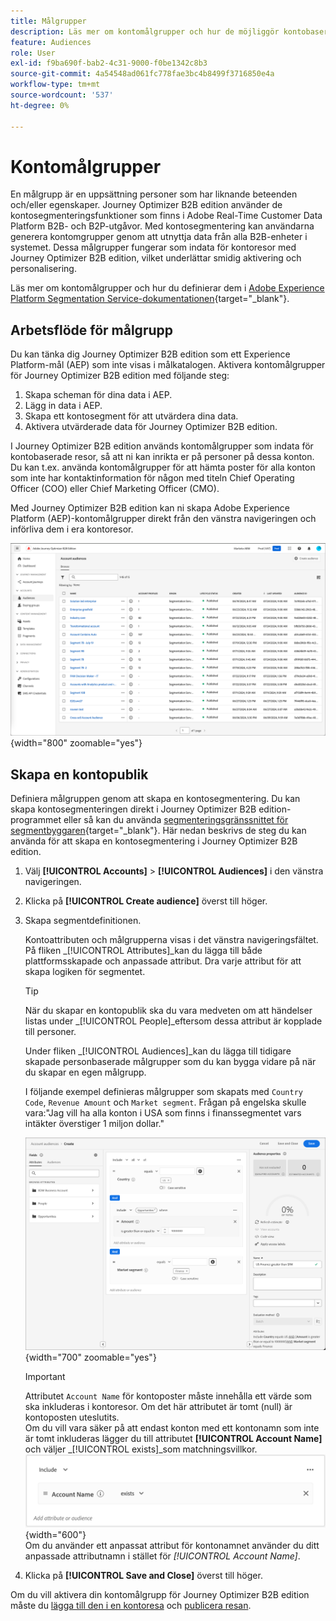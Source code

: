 ```yaml
---
title: Målgrupper
description: Läs mer om kontomålgrupper och hur de möjliggör kontobaserade resor.
feature: Audiences
role: User
exl-id: f9ba690f-bab2-4c31-9000-f0be1342c8b3
source-git-commit: 4a54548ad061fc778fae3bc4b8499f3716850e4a
workflow-type: tm+mt
source-wordcount: '537'
ht-degree: 0%

---
```


# Kontomålgrupper

En målgrupp är en uppsättning personer som har liknande beteenden och/eller egenskaper. Journey Optimizer B2B edition använder de kontosegmenteringsfunktioner som finns i Adobe Real-Time Customer Data Platform B2B- och B2P-utgåvor. Med kontosegmentering kan användarna generera kontomgrupper genom att utnyttja data från alla B2B-enheter i systemet. Dessa målgrupper fungerar som indata för kontoresor med Journey Optimizer B2B edition, vilket underlättar smidig aktivering och personalisering.

Läs mer om kontomålgrupper och hur du definierar dem i [Adobe Experience Platform Segmentation Service-dokumentationen](https://experienceleague.adobe.com/en/docs/experience-platform/segmentation/types/account-audiences){target="_blank"}.

## Arbetsflöde för målgrupp

Du kan tänka dig Journey Optimizer B2B edition som ett Experience Platform-mål (AEP) som inte visas i målkatalogen. Aktivera kontomålgrupper för Journey Optimizer B2B edition med följande steg:

1. Skapa scheman för dina data i AEP.
1. Lägg in data i AEP.
1. Skapa ett kontosegment för att utvärdera dina data.
1. Aktivera utvärderade data för Journey Optimizer B2B edition.

I Journey Optimizer B2B edition används kontomålgrupper som indata för kontobaserade resor, så att ni kan inrikta er på personer på dessa konton. Du kan t.ex. använda kontomålgrupper för att hämta poster för alla konton som inte har kontaktinformation för någon med titeln Chief Operating Officer (COO) eller Chief Marketing Officer (CMO).

Med Journey Optimizer B2B edition kan ni skapa Adobe Experience Platform (AEP)-kontomålgrupper direkt från den vänstra navigeringen och införliva dem i era kontoresor.

![Åtkomst till målgrupper på konton](./assets/account-audiences-browse.png){width="800" zoomable="yes"}

## Skapa en kontopublik

Definiera målgruppen genom att skapa en kontosegmentering. Du kan skapa kontosegmenteringen direkt i Journey Optimizer B2B edition-programmet eller så kan du använda [segmenteringsgränssnittet för segmentbyggaren](https://experienceleague.adobe.com/en/docs/experience-platform/segmentation/ui/segment-builder){target="_blank"}. Här nedan beskrivs de steg du kan använda för att skapa en kontosegmentering i Journey Optimizer B2B edition.

1. Välj **[!UICONTROL Accounts]** > **[!UICONTROL Audiences]** i den vänstra navigeringen.

1. Klicka på **[!UICONTROL Create audience]** överst till höger.

1. Skapa segmentdefinitionen.

   Kontoattributen och målgrupperna visas i det vänstra navigeringsfältet. På fliken _[!UICONTROL Attributes]_kan du lägga till både plattformsskapade och anpassade attribut. Dra varje attribut för att skapa logiken för segmentet.

   >[!TIP]
   >
   >När du skapar en kontopublik ska du vara medveten om att händelser listas under _[!UICONTROL People]_eftersom dessa attribut är kopplade till personer.<br/>
   >
   >Under fliken _[!UICONTROL Audiences]_kan du lägga till tidigare skapade personbaserade målgrupper som du kan bygga vidare på när du skapar en egen målgrupp.

   I följande exempel definieras målgrupper som skapats med `Country Code`, `Revenue Amount` och `Market segment`. Frågan på engelska skulle vara:&quot;Jag vill ha alla konton i USA som finns i finanssegmentet vars intäkter överstiger 1 miljon dollar.&quot;

   ![exempel på segmentbyggare för kontomublik](./assets/audience-segment-builder-US-finance-1M.png){width="700" zoomable="yes"}
   <br/>

   >[!IMPORTANT]
   >
   >Attributet `Account Name` för kontoposter måste innehålla ett värde som ska inkluderas i kontoresor. Om det här attributet är tomt (null) är kontoposten uteslutits.<br/>
   >Om du vill vara säker på att endast konton med ett kontonamn som inte är tomt inkluderas lägger du till attributet **[!UICONTROL Account Name]** och väljer _[!UICONTROL exists]_som matchningsvillkor.<br/>
   >![Attributet för kontonamn finns](./assets/audience-segment-builder-account-name-exists.png){width="600"}
   ><br/>Om du använder ett anpassat attribut för kontonamnet använder du ditt anpassade attributnamn i stället för _[!UICONTROL Account Name]_.

1. Klicka på **[!UICONTROL Save and Close]** överst till höger.

Om du vill aktivera din kontomålgrupp för Journey Optimizer B2B edition måste du [lägga till den i en kontoresa](../journeys/journey-overview.md#add-the-account-audience-for-your-journey) och [publicera resan](../journeys/journey-overview.md).
